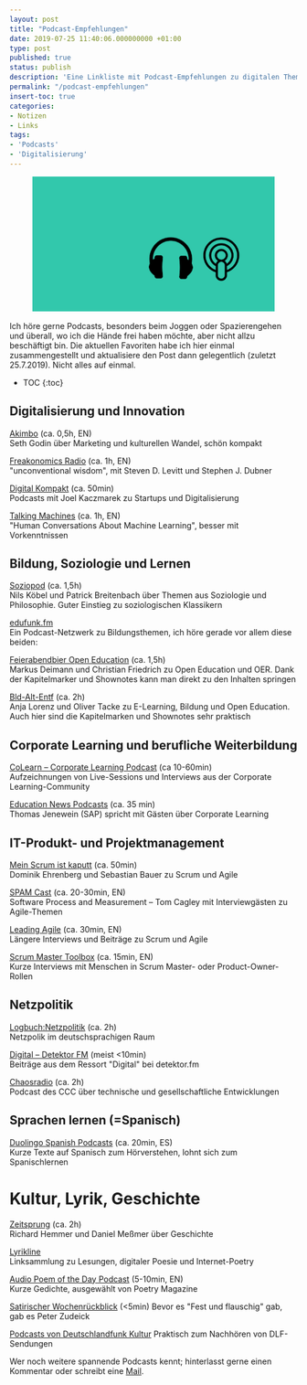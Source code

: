 ```yaml
---
layout: post
title: "Podcast-Empfehlungen"
date: 2019-07-25 11:40:06.000000000 +01:00
type: post
published: true
status: publish
description: 'Eine Linkliste mit Podcast-Empfehlungen zu digitalen Themen. '
permalink: "/podcast-empfehlungen"
insert-toc: true
categories:
- Notizen
- Links
tags:
- 'Podcasts'
- 'Digitalisierung'
---
```

<figure>
    <img alt="Symbols for Podcasts" src="/assets/img/2019-07-podcasts.png" />
</figure>

Ich höre gerne Podcasts, besonders beim Joggen oder Spazierengehen und überall, wo ich die Hände frei haben möchte, aber nicht allzu beschäftigt bin. Die aktuellen Favoriten habe ich hier einmal zusammengestellt und aktualisiere den Post dann gelegentlich (zuletzt 25.7.2019). Nicht alles auf einmal.
<!-- more -->

* TOC
{:toc}

## Digitalisierung und Innovation

[Akimbo](https://www.akimbo.me/) (ca. 0,5h, EN)<br>
Seth Godin über Marketing und kulturellen Wandel, schön kompakt

[Freakonomics Radio](http://freakonomics.com/) (ca. 1h, EN)<br>
"unconventional wisdom", mit Steven D. Levitt und Stephen J. Dubner

[Digital Kompakt](https://www.digitalkompakt.de/podcasts/) (ca. 50min)<br>
Podcasts mit Joel Kaczmarek zu Startups und Digitalisierung

[Talking Machines](https://www.thetalkingmachines.com/) (ca. 1h, EN)<br>
"Human Conversations About Machine Learning", besser mit Vorkenntnissen

## Bildung, Soziologie und Lernen

[Soziopod](https://soziopod.de/) (ca. 1,5h)<br>
Nils Köbel und Patrick Breitenbach über Themen aus Soziologie und Philosophie. Guter Einstieg zu soziologischen Klassikern

[edufunk.fm](https://edufunk.fm/)<br>
Ein Podcast-Netzwerk zu Bildungsthemen, ich höre gerade vor allem diese beiden:

[Feierabendbier Open Education](http://feierabendbier-open-education.de/) (ca. 1,5h)<br>
Markus Deimann und Christian Friedrich zu Open Education und OER. Dank der Kapitelmarker und Shownotes kann man direkt zu den Inhalten springen

[Bld-Alt-Entf](https://bldg-alt-entf.de/podcast/) (ca. 2h)<br>
Anja Lorenz und Oliver Tacke zu E-Learning, Bildung und Open Education. Auch hier sind die Kapitelmarken und Shownotes sehr praktisch

## Corporate Learning und berufliche Weiterbildung

[CoLearn – Corporate Learning Podcast](https://colearn.de/podcast/) (ca 10-60min)<br>
Aufzeichnungen von Live-Sessions und Interviews aus der Corporate Learning-Community

[Education News Podcasts](https://open.sap.com/static/education-newscast/) (ca. 35 min)<br>
Thomas Jenewein (SAP) spricht mit Gästen über Corporate Learning

## IT-Produkt- und Projektmanagement

[Mein Scrum ist kaputt](https://meinscrumistkaputt.de/) (ca. 50min)<br>
Dominik Ehrenberg und Sebastian Bauer zu Scrum und Agile

[SPAM Cast](https://tcagley.wordpress.com) (ca. 20-30min, EN)<br>
Software Process and Measurement – Tom Cagley mit Interviewgästen zu Agile-Themen

[Leading Agile](https://www.leadingagile.com/podcast/) (ca. 30min, EN)<br>
Längere Interviews und Beiträge zu Scrum und Agile

[Scrum Master Toolbox](https://scrum-master-toolbox.org/) (ca. 15min, EN)<br>
Kurze Interviews mit Menschen in Scrum Master- oder Product-Owner-Rollen

## Netzpolitik

[Logbuch:Netzpolitik](https://logbuch-netzpolitik.de/) (ca. 2h)<br>
Netzpolik im deutschsprachigen Raum

[Digital – Detektor FM](https://feedpress.me/detektorfm_digital_podcasts) (meist <10min)<br>
Beiträge aus dem Ressort "Digital" bei detektor.fm

[Chaosradio](https://chaosradio.de/) (ca. 2h)<br>
Podcast des CCC über technische und gesellschaftliche Entwicklungen

## Sprachen lernen (=Spanisch)

[Duolingo Spanish Podcasts](https://podcast.duolingo.com/spanish) (ca. 20min, ES)<br>
Kurze Texte auf Spanisch zum Hörverstehen, lohnt sich zum Spanischlernen

# Kultur, Lyrik, Geschichte

[Zeitsprung](https://www.zeitsprung.fm/) (ca. 2h)<br>
Richard Hemmer und Daniel Meßmer über Geschichte

[Lyrikline](https://www.lyrikline.org/de/links/)<br>
Linksammlung zu Lesungen, digitaler Poesie und Internet-Poetry

[Audio Poem of the Day Podcast](https://www.poetryfoundation.org/podcasts/series/74634/audio-pod/) (5-10min, EN)<br>
Kurze Gedichte, ausgewählt von Poetry Magazine

[Satirischer Wochenrückblick](https://www.ndr.de/info/sendungen/satirischer_wochenrueckblick/index.html) (<5min)
Bevor es "Fest und flauschig" gab, gab es Peter Zudeick

[Podcasts von Deutschlandfunk Kultur](https://www.deutschlandfunkkultur.de/podcasts.2502.de.html?drpp%3Ahash=displayAllBroadcasts)
Praktisch zum Nachhören von DLF-Sendungen

Wer noch weitere spannende Podcasts kennt; hinterlasst gerne einen Kommentar oder schreibt eine [Mail](mailto:mail@markusneuschaefer.de).
